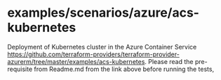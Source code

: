 # examples/scenarios/azure/acs-kubernetes

Deployment of Kubernetes cluster in the Azure Container Service https://github.com/terraform-providers/terraform-provider-azurerm/tree/master/examples/acs-kubernetes. Please read the pre-requisite from Readme.md from the link above before running the tests,